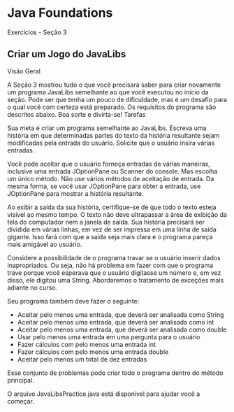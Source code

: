# Java Foundations
Exercícios - Seção 3

## Criar um Jogo do JavaLibs
Visão Geral

A Seção 3 mostrou tudo o que você precisará saber para criar novamente um programa JavaLibs semelhante ao que você executou no início da seção. Pode ser que tenha um pouco de dificuldade, mas é um desafio para o qual você com certeza está preparado. Os requisitos do programa são descritos abaixo. Boa sorte e divirta-se!
Tarefas

Sua meta é criar um programa semelhante ao JavaLibs.  Escreva uma história em que determinadas partes do texto da história resultante sejam modificadas pela entrada do usuário.  Solicite que o usuário insira várias entradas.

Você pode aceitar que o usuário forneça entradas de várias maneiras, inclusive uma entrada JOptionPane ou Scanner do console. Mas escolha um único método. Não use vários métodos de aceitação de entrada. Da mesma forma, se você usar JOptionPane para obter a entrada, use JOptionPane para mostrar a história resultante. 

Ao exibir a saída da sua história, certifique-se de que todo o texto esteja visível ao mesmo tempo. O texto não deve ultrapassar a área de exibição da tela do computador nem a janela de saída. Sua história precisará ser dividida em várias linhas, em vez de ser impressa em uma linha de saída gigante. Isso fará com que a saída seja mais clara e o programa pareça mais amigável ao usuário.

Considere a possibilidade de o programa travar se o usuário inserir dados inapropriados. Ou seja, não há problema em fazer com que o programa trave porque você esperava que o usuário digitasse um número e, em vez disso, ele digitou uma String. Abordaremos o tratamento de exceções mais adiante no curso.

Seu programa também deve fazer o seguinte:
-	Aceitar pelo menos uma entrada, que deverá ser analisada como String
-	Aceitar pelo menos uma entrada, que deverá ser analisada como int
-	Aceitar pelo menos uma entrada, que deverá ser analisada como double
-	Usar pelo menos uma entrada em uma pergunta para o usuário
-	Fazer cálculos com pelo menos uma entrada int
-	Fazer cálculos com pelo menos uma entrada double
-	Aceitar pelo menos um total de dez entradas 

Esse conjunto de problemas pode criar todo o programa dentro do método principal. 

O arquivo JavaLibsPractice.java está disponível para ajudar você a começar.
